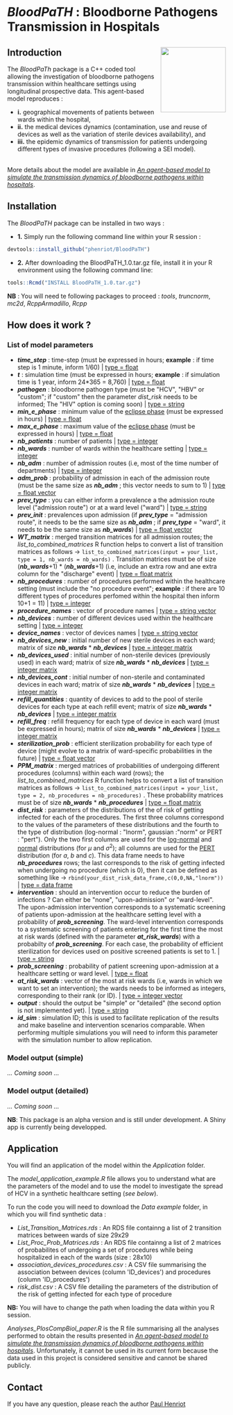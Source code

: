 
# *BloodPaTH* : Bloodborne Pathogens Transmission in Hospitals 

## Introduction <a href="README.md"> <img src="https://github.com/phenriot/BloodPaTH/blob/main/Other/BloodPaTH_logo.png" align="right" width="150"/> </a>

The *BloodPaTh* package is a C++ coded tool allowing the investigation of bloodborne pathogens transmission within healthcare settings using longitudinal prospective data. This agent-based model reproduces : </br>
* **i.** geographical movements of patients between wards within the hospital, </br> 
* **ii.** the medical devices dynamics (contamination, use and reuse of devices as well as the variation of sterile devices availability), and </br>
* **iii.** the epidemic dynamics of transmission for patients undergoing different types of invasive procedures (following a SEI model). </br> </br>

More details about the model are available in [*An agent-based model to simulate the transmission dynamics of bloodborne pathogens within hospitals*](https://www.medrxiv.org/content/10.1101/2023.11.14.23298506v1).

## Installation 

The *BloodPaTH* package can be installed in two ways : 

* **1.** Simply run the following command line within your R session :
``` r
devtools::install_github("phenriot/BloodPaTH")
```

* **2.** After downloading the BloodPaTH_1.0.tar.gz file, install it in your R environment using the following command line:
 ``` r
 tools::Rcmd("INSTALL BloodPaTH_1.0.tar.gz")
 ```

**NB** : You will need te following packages to proceed : *tools*, *truncnorm*, *mc2d*, *RcppArmadillo*, *Rcpp*

## How does it work ? 

### List of model parameters
* ***time_step*** : time-step (must be expressed in hours; **example** : if time step is 1 minute, inform 1/60) | <ins> type = float </ins>
* ***t*** : simulation time (must be expressed in hours; **example** : if simulation time is 1 year, inform 24*365 = 8,760) | <ins> type = float </ins>
* ***pathogen*** : bloodborne pathogen type (must be "HCV", "HBV" or "custom"; if "custom" then the parameter *dist_risk* needs to be informed; The "HIV" option is coming soon) | <ins> type = string </ins>
* ***min_e_phase*** : minimum value of the [eclipse phase](https://bio.libretexts.org/Courses/Portland_Community_College/Cascade_Microbiology/06%3A_Acellular_Pathogens/6.2%3A_The_Viral_Life_Cycle) (must be expressed in hours) | <ins> type = float </ins>
* ***max_e_phase*** : maximum value of the [eclipse phase](https://bio.libretexts.org/Courses/Portland_Community_College/Cascade_Microbiology/06%3A_Acellular_Pathogens/6.2%3A_The_Viral_Life_Cycle) (must be expressed in hours) | <ins> type = float </ins> 
* ***nb_patients*** : number of patients | <ins> type = integer </ins>
* ***nb_wards*** : number of wards within the healthcare setting | <ins> type = integer </ins>
* ***nb_adm*** : number of admission routes (i.e, most of the time number of departments) | <ins> type = integer </ins>
* ***adm_prob*** : probability of admission in each of the admission route (must be the same size as ***nb_adm*** ; this vector needs to sum to 1) | <ins> type = float vector </ins>
* ***prev_type*** : you can either inform a prevalence a the admission route level ("admission route") or at a ward level ("ward") | <ins> type = string </ins>
* ***prev_init*** : prevalences upon admission (if ***prev_type*** = "admission route", it needs to be the same size as ***nb_adm*** ; if ***prev_type*** = "ward", it needs to be the same size as ***nb_wards***) | <ins> type = float vector </ins>
* ***WT_matrix*** : merged transition matrices for all admission routes; the *list_to_combined_matrices* R function helps to convert a list of transition matrices as follows &rarr; `list_to_combined_matrices(input = your_list, type = 1, nb_wards = nb_wards)` . Transition matrices must be of size (***nb_wards***+1) * (***nb_wards***+1) (i.e, include an extra row and ane extra column for the "discharge" event)  | <ins> type = float matrix </ins>
* ***nb_procedures*** : number of procedures performed within the healthcare setting (must include the "no procedure event"; **example** : if there are 10 different types of procedures perfomed within the hospital then inform 10+1 = 11) | <ins> type = integer </ins>
* ***procedure_names*** : vector of procedure names | <ins> type = string vector </ins>
* ***nb_devices*** : number of different devices used within the healthcare setting | <ins> type = integer </ins>
* ***device_names*** : vector of devices names | <ins> type = string vector </ins>
* ***nb_devices_new*** : initial number of new sterile devices in each ward; matrix of size ***nb_wards*** * ***nb_devices***  | <ins> type = integer matrix </ins>
* ***nb_devices_used*** : initial number of non-sterile devices (previously used) in each ward; matrix of size ***nb_wards*** * ***nb_devices***  | <ins> type = integer matrix </ins>
* ***nb_devices_cont*** : initial number of non-sterile and contaminated devices in each ward; matrix of size ***nb_wards*** * ***nb_devices***  | <ins> type = integer matrix </ins>
* ***refill_quantities*** : quantity of devices to add to the pool of sterile devices for each type at each refill event; matrix of size ***nb_wards*** * ***nb_devices***  | <ins> type = integer matrix </ins>
* ***refill_freq*** : refill frequency for each type of device in each ward (must be expressed in hours); matrix of size ***nb_wards*** * ***nb_devices***  | <ins> type = integer matrix </ins>
* ***sterilization_prob*** : efficient sterilization probability for each type of device (might evolve to a matrix of ward-specific probabilities in the future) | <ins> type = float vector </ins> 
* ***PPM_matrix*** : merged matrices of probabilities of undergoing different procedures (columns) within each ward (rows);  the *list_to_combined_matrices* R function helps to convert a list of transition matrices as follows &rarr; `list_to_combined_matrices(input = your_list, type = 2, nb_procedures = nb_procedures)` . These probability matrices must be of size ***nb_wards*** * ***nb_procedures*** | <ins> type = float matrix </ins>
* ***dist_risk*** : parameters of the distributions of the of risk of getting infected for each of the procedures. The first three columns correspond to the values of the parameters of these distributions and the fourth to the type of distribution (log-normal : "lnorm", gaussian :"norm" or PERT : "pert"). Only the two first columns are used for the [log-normal](https://en.wikipedia.org/wiki/Log-normal_distribution) and [normal](https://en.wikipedia.org/wiki/Normal_distribution) distributions (for $\mu$ and  	$\sigma^2$); all columns are used for the [PERT](https://en.wikipedia.org/wiki/PERT_distribution) distribution (for $a$, $b$ and $c$). This data frame needs to have ***nb_procedures*** rows; the last corresponds to the risk of getting infected when undergoing no procedure (which is 0), then it can be defined as something like &rarr; `rbind(your_dist_risk_data_frame,c(0,0,NA,"lnorm"))` | <ins> type = data frame </ins>
* ***intervention*** : should an intervention occur to reduce the burden of infections ? Can either be "none", "upon-admission" or "ward-level". The upon-admission intervention corresponds to a systematic screening of patients upon-admission at the healthcare setting level with a probability of ***prob_screening***. The ward-level intervention corresponds to a systematic screening of patients entering for the first time the most at risk wards (defined with the parameter ***at_risk_wards***) with a probabilty of ***prob_screening***. For each case, the probability of efficient sterilization for devices used on positive screened patients is set to 1.  | <ins> type = string </ins>
* ***prob_screening*** : probability of patient screening upon-admission at a healthcare setting or ward level. | <ins> type = float </ins>
* ***at_risk_wards*** : vector of the most at risk wards (i.e, wards in which we want to set an intervention); the wards needs to be informed as integers, corresponding to their rank (or ID). | <ins> type = integer vector </ins>
* ***output*** : should the output be "simple" or "detailed" (the second option is not implemented yet). | <ins> type = string </ins>
* ***id_sim*** : simulation ID; this is used to facilitate replication of the results and make baseline and intervention scenarios comparable. When performing multiple simulations you will need to inform this parameter with the simulation number to allow replication.  

### Model output (simple) 

*... Coming soon ...*

### Model output (detailed)

*... Coming soon ...*

**NB**: This package is an alpha version and is still under development. A Shiny app is currently being developped. 

## Application

You will find an application of the model within the *Application* folder. 

The *model_application_example.R* file allows you to understand what are the parameters of the model and to use the model to investigate the spread of HCV in a synthetic healthcare setting (*see below*).  

To run the code you will need to download the *Data example* folder, in which you will find synthetic data :
- *List_Transition_Matrices.rds* : An RDS file containng a list of 2 transition matrices between wards of size 29x29
- *List_Proc_Prob_Matrices.rds* : An RDS file containng a list of 2 matrices of probabilites of undergoing a set of procedures while being hospitalized in each of the wards (size : 28x10)
- *association_devices_procedures.csv* : A CSV file summarising the association between devices (column 'ID_devices') and procedures (column 'ID_procedures')
- *risk_dist.csv* : A CSV file detailing the parameters of the distribution of the risk of getting infected for each type of procedure 

**NB:** You will have to change the path when loading the data within you R session.  

*Analyses_PlosCompBiol_paper.R* is the R file summarising all the analyses performed to obtain the results presented in [*An agent-based model to simulate the transmission dynamics of bloodborne pathogens within hospitals*](https://www.medrxiv.org/content/10.1101/2023.11.14.23298506v1). Unfortunately, it cannot be used in its current form because the data used in this project is considered sensitive and cannot be shared publicly. 

## Contact

If you have any question, please reach the author <a href="mailto:paul.henriot@protonmail.com">Paul Henriot</a>
